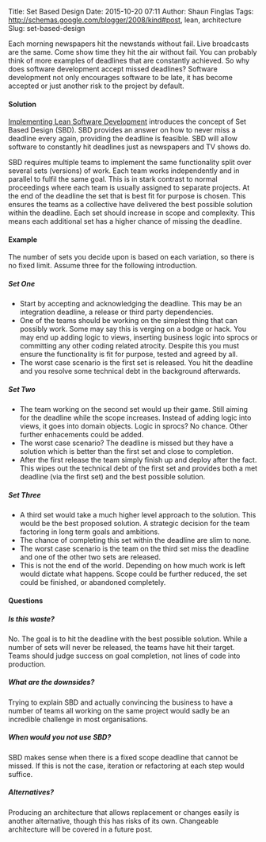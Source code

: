 Title: Set Based Design
Date: 2015-10-20 07:11
Author: Shaun Finglas
Tags: http://schemas.google.com/blogger/2008/kind#post, lean, architecture
Slug: set-based-design

Each morning newspapers hit the newstands without fail. Live broadcasts
are the same. Come show time they hit the air without fail. You can
probably think of more examples of deadlines that are constantly
achieved. So why does software development accept missed deadlines?
Software development not only encourages software to be late, it has
become accepted or just another risk to the project by default.

#### Solution

[Implementing Lean Software
Development](http://www.amazon.co.uk/Implementing-Lean-Software-Development-Addison-Wesley/dp/0321437381)
introduces the concept of Set Based Design (SBD). SBD provides an answer
on how to never miss a deadline every again, providing the deadline is
feasible. SBD will allow software to constantly hit deadlines just as
newspapers and TV shows do.

SBD requires multiple teams to implement the same functionality split
over several sets (versions) of work. Each team works independently and
in parallel to fulfil the same goal. This is in stark contrast to normal
proceedings where each team is usually assigned to separate projects. At
the end of the deadline the set that is best fit for purpose is chosen.
This ensures the teams as a collective have delivered the best possible
solution within the deadline. Each set should increase in scope and
complexity. This means each additional set has a higher chance of
missing the deadline.

#### Example

The number of sets you decide upon is based on each variation, so there
is no fixed limit. Assume three for the following introduction.

##### Set One

-   Start by accepting and acknowledging the deadline. This may be an
    integration deadline, a release or third party dependencies.
-   One of the teams should be working on the simplest thing that can
    possibly work. Some may say this is verging on a bodge or hack. You
    may end up adding logic to views, inserting business logic into
    sprocs or committing any other coding related atrocity. Despite this
    you must ensure the functionality is fit for purpose, tested and
    agreed by all.
-   The worst case scenario is the first set is released. You hit the
    deadline and you resolve some technical debt in the background
    afterwards.

##### Set Two

-   The team working on the second set would up their game. Still aiming
    for the deadline while the scope increases. Instead of adding logic
    into views, it goes into domain objects. Logic in sprocs? No chance.
    Other further enhacements could be added.
-   The worst case scenario? The deadline is missed but they have a
    solution which is better than the first set and close to completion.
-   After the first release the team simply finish up and deploy after
    the fact. This wipes out the technical debt of the first set and
    provides both a met deadline (via the first set) and the best
    possible solution.

##### Set Three

-   A third set would take a much higher level approach to the solution.
    This would be the best proposed solution. A strategic decision for
    the team factoring in long term goals and ambitions.
-   The chance of completing this set within the deadline are slim to
    none.
-   The worst case scenario is the team on the third set miss the
    deadline and one of the other two sets are released.
-   This is not the end of the world. Depending on how much work is left
    would dictate what happens. Scope could be further reduced, the set
    could be finished, or abandoned completely.

#### Questions

##### Is this waste?

No. The goal is to hit the deadline with the best possible solution.
While a number of sets will never be released, the teams have hit their
target. Teams should judge success on goal completion, not lines of code
into production.

##### What are the downsides?

Trying to explain SBD and actually convincing the business to have a
number of teams all working on the same project would sadly be an
incredible challenge in most organisations.

##### When would you not use SBD?

SBD makes sense when there is a fixed scope deadline that cannot be
missed. If this is not the case, iteration or refactoring at each step
would suffice.

##### Alternatives?

Producing an architecture that allows replacement or changes easily is
another alternative, though this has risks of its own. Changeable
architecture will be covered in a future post.

</p>

